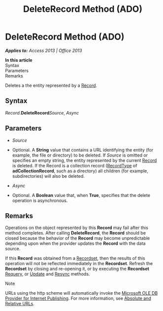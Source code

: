 ﻿---
title: DeleteRecord Method (ADO)
TOCTitle: DeleteRecord Method (ADO)
ms:assetid: ba71187f-e580-bba8-f41b-bedfa0bc2b04
ms:mtpsurl: https://msdn.microsoft.com/en-us/library/JJ249895(v=office.15)
ms:contentKeyID: 48547370
ms.date: 09/18/2015
mtps_version: v=office.15
---

# DeleteRecord Method (ADO)


_**Applies to:** Access 2013 | Office 2013_

**In this article**  
Syntax  
Parameters  
Remarks  

Deletes a the entity represented by a [Record](record-object-ado.md).

## Syntax

*Record*.**DeleteRecord***Source*, *Async*

## Parameters

  - *Source*

  - Optional. A **String** value that contains a URL identifying the entity (for example, the file or directory) to be deleted. If *Source* is omitted or specifies an empty string, the entity represented by the current [Record](record-object-ado.md) is deleted. If the Record is a collection record ([RecordType](recordtype-property-ado.md) of **adCollectionRecord**, such as a directory) all children (for example, subdirectories) will also be deleted.

  - *Async*

  - Optional. A **Boolean** value that, when **True**, specifies that the delete operation is asynchronous.

## Remarks

Operations on the object represented by this **Record** may fail after this method completes. After calling **DeleteRecord**, the **Record** should be closed because the behavior of the **Record** may become unpredictable depending upon when the provider updates the **Record** with the data source.

If this **Record** was obtained from a [Recordset](recordset-object-ado.md), then the results of this operation will not be reflected immediately in the **Recordset**. Refresh the **Recordset** by closing and re-opening it, or by executing the **Recordset** [Requery](requery-method-ado.md), or [Update](update-method-ado.md) and [Resync](resync-method-ado.md) methods.


> [!NOTE]
> <P>URLs using the http scheme will automatically invoke the <A href="microsoft-ole-db-provider-for-internet-publishing.md">Microsoft OLE DB Provider for Internet Publishing</A>. For more information, see <A href="absolute-and-relative-urls.md">Absolute and Relative URLs</A>.</P>


